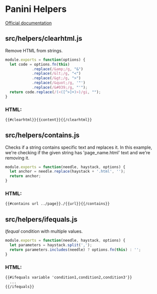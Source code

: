 # Panini Helpers
[Official documentation](https://get.foundation/sites/docs/panini.html#helpers)

## src/helpers/clearhtml.js
Remove HTML from strings.
```javascript
module.exports = function(options) {
  let code = options.fn(this)
            .replace(/&amp;/g, "&")
            .replace(/&lt;/g, "<")
            .replace(/&gt;/g, ">")
            .replace(/&quot;/g, '"')
            .replace(/&#039;/g, "'");
  return code.replace(/(<([^>]+)>)/gi, "");
}
```
### HTML:
```html
{{#clearhtml}}{{content}}{{/clearhtml}}
```

## src/helpers/contains.js
Checks if a string contains specific text and replaces it.
In this example, we're checking if the given string has 'page_name.html' text and we're removing it.
```javascript
module.exports = function(needle, haystack, options) {
  let anchor = needle.replace(haystack + '.html', '');
  return anchor;
}
```
### HTML:
```html
{{#contains url ../page}}./{{url}}{{/contains}}
```

## src/helpers/ifequals.js
_Ifequal_ condition with multiple values.
```javascript
module.exports = function(needle, haystack, options) {
  let parameters = haystack.split(',');
  return parameters.includes(needle) ? options.fn(this) : '';
}
```

### HTML:
```html
{{#ifequals variable 'condition1,condition2,condition3'}}
  ...
{{/ifequals}}
```
